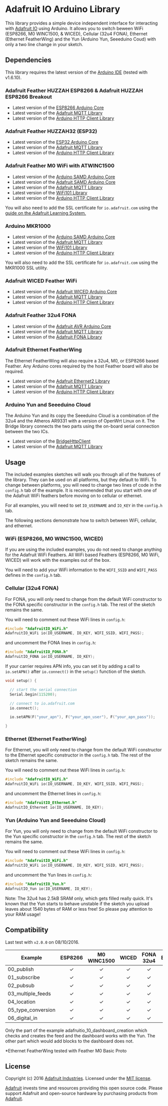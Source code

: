# Adafruit IO Arduino Library

This library provides a simple device independent interface for interacting with [Adafruit IO](https://io.adafruit.com) using Arduino.
It allows you to switch beween WiFi (ESP8266, M0 WINC1500, & WICED), Cellular (32u4 FONA), Ethernet (Ethernet FeatherWing) and the Yun (Arduino Yun, Seeeduino Coud) with only a two line change in your sketch.

## Dependencies

This library requires the latest version of the [Arduino IDE](https://www.arduino.cc/en/Main/Software) (tested with v1.6.10).

### Adafruit Feather HUZZAH ESP8266 & Adafruit HUZZAH ESP8266 Breakout

* Latest version of the [ESP8266 Arduino Core](https://github.com/esp8266/Arduino#installing-with-boards-manager)
* Latest version of the [Adafruit MQTT Library](https://github.com/adafruit/Adafruit_MQTT_Library)
* Latest version of the [Arduino HTTP Client Library](https://github.com/arduino-libraries/ArduinoHttpClient)

### Adafruit Feather HUZZAH32 (ESP32)

* Latest version of the [ESP32 Arduino Core](https://github.com/espressif/arduino-esp32#using-through-arduino-ide)
* Latest version of the [Adafruit MQTT Library](https://github.com/adafruit/Adafruit_MQTT_Library)
* Latest version of the [Arduino HTTP Client Library](https://github.com/arduino-libraries/ArduinoHttpClient)

### Adafruit Feather M0 WiFi with ATWINC1500

* Latest version of the [Arduino SAMD Arduino Core](https://github.com/arduino/ArduinoCore-samd)
* Latest version of the [Adafruit SAMD Arduino Core](https://github.com/adafruit/ArduinoCore-samd)
* Latest version of the [Adafruit MQTT Library](https://github.com/adafruit/Adafruit_MQTT_Library)
* Latest version of the [WiFi101 Library](https://github.com/arduino-libraries/WiFi101)
* Latest version of the [Arduino HTTP Client Library](https://github.com/arduino-libraries/ArduinoHttpClient)

You will also need to add the SSL certificate for `io.adafruit.com` using the [guide on the Adafruit Learning System.](https://learn.adafruit.com/adafruit-feather-m0-wifi-atwinc1500/updating-ssl-certificates)

### Arduino MKR1000

* Latest version of the [Arduino SAMD Arduino Core](https://github.com/arduino/ArduinoCore-samd)
* Latest version of the [Adafruit MQTT Library](https://github.com/adafruit/Adafruit_MQTT_Library)
* Latest version of the [WiFi101 Library](https://github.com/arduino-libraries/WiFi101)
* Latest version of the [Arduino HTTP Client Library](https://github.com/arduino-libraries/ArduinoHttpClient)

You will also need to add the SSL certificate for `io.adafruit.com` using the MKR1000 SSL utility.

### Adafruit WICED Feather WiFi

* Latest version of the [Adafruit WICED Arduino Core](https://github.com/adafruit/Adafruit_WICED_Arduino)
* Latest version of the [Adafruit MQTT Library](https://github.com/adafruit/Adafruit_MQTT_Library)
* Latest version of the [Arduino HTTP Client Library](https://github.com/arduino-libraries/ArduinoHttpClient)

### Adafruit Feather 32u4 FONA

* Latest version of the [Adafruit AVR Arduino Core](https://github.com/adafruit/Adafruit_Arduino_Boards)
* Latest version of the [Adafruit MQTT Library](https://github.com/adafruit/Adafruit_MQTT_Library)
* Latest version of the [Adafruit FONA Library](https://github.com/adafruit/Adafruit_FONA)

### Adafruit Ethernet FeatherWing

The Ethernet FeatherWing will also require a 32u4, M0, or ESP8266 based Feather. Any Arduino cores
required by the host Feather board will also be required.

* Latest version of the [Adafruit Ethernet2 Library](https://github.com/adafruit/Ethernet2)
* Latest version of the [Adafruit MQTT Library](https://github.com/adafruit/Adafruit_MQTT_Library)
* Latest version of the [Arduino HTTP Client Library](https://github.com/arduino-libraries/ArduinoHttpClient)

### Arduino Yun and Seeeduino Cloud

The Arduino Yun and its copy the Seeeduino Cloud is a combination of the 32u4 and the Atheros AR9331 with a version of OpenWrt Linux on it.
The Bridge library connects the two parts using the on-board serial connection between the two ICs.

* Latest version of the [BridgeHttpClient](https://github.com/imrehorvath/BridgeHttpClient)
* Latest version of the [Adafruit MQTT Library](https://github.com/adafruit/Adafruit_MQTT_Library)

## Usage

The included examples sketches will walk you through all of the features of the library.
They can be used on all platforms, but they default to WiFi. To change between platforms,
you will need to change two lines of code in the `config.h` tab of the example.
It is recommended that you start with one of the Adafruit WiFi feathers before
moving on to cellular or ethernet.

For all examples, you will need to set `IO_USERNAME` and `IO_KEY` in the `config.h` tab.

The following sections demonstrate how to switch between WiFi, cellular, and ethernet.

### WiFi (ESP8266, M0 WINC1500, WICED)

If you are using the included examples, you do not need to change anything for the Adafruit WiFi Feathers.
All WiFi based Feathers (ESP8266, M0 WiFi, WICED) will work with the examples out of the box.

You will need to add your WiFi information to the `WIFI_SSID` and `WIFI_PASS` defines in the `config.h` tab.

### Cellular (32u4 FONA)

For FONA, you will only need to change from the default WiFi constructor to the FONA specific constructor in the `config.h` tab.
The rest of the sketch remains the same.

You will need to comment out these WiFi lines in `config.h`:

```ino
#include "AdafruitIO_WiFi.h"
AdafruitIO_WiFi io(IO_USERNAME, IO_KEY, WIFI_SSID, WIFI_PASS);
```
and uncomment the FONA lines in `config.h`:

```ino
#include "AdafruitIO_FONA.h"
AdafruitIO_FONA io(IO_USERNAME, IO_KEY);
```

If your carrier requires APN info, you can set it by adding a call to `io.setAPN()` after `io.connect()` in the `setup()` function of the sketch.

```ino
void setup() {

  // start the serial connection
  Serial.begin(115200);

  // connect to io.adafruit.com
  io.connect();

  io.setAPN(F("your_apn"), F("your_apn_user"), F("your_apn_pass"));

}
```

### Ethernet (Ethernet FeatherWing)

For Ethernet, you will only need to change from the default WiFi constructor to the Ethernet specific constructor in the `config.h` tab.
The rest of the sketch remains the same.

You will need to comment out these WiFi lines in `config.h`:

```ino
#include "AdafruitIO_WiFi.h"
AdafruitIO_WiFi io(IO_USERNAME, IO_KEY, WIFI_SSID, WIFI_PASS);
```

and uncomment the Ethernet lines in `config.h`:

```ino
#include "AdafruitIO_Ethernet.h"
AdafruitIO_Ethernet io(IO_USERNAME, IO_KEY);
```

### Yun (Arduino Yun and Seeeduino Cloud)

For Yun, you will only need to change from the default WiFi constructor to the Yun specific constructor in the `config.h` tab.
The rest of the sketch remains the same.

You will need to comment out these WiFi lines in `config.h`:

```ino
#include "AdafruitIO_WiFi.h"
AdafruitIO_WiFi io(IO_USERNAME, IO_KEY, WIFI_SSID, WIFI_PASS);
```

and uncomment the Yun lines in `config.h`:

```ino
#include "AdafruitIO_Yun.h"
AdafruitIO_Yun io(IO_USERNAME, IO_KEY);
```

Note: The 32u4 has 2.5kB SRAM only, which gets filled really quick. It's known that the Yun starts to behave unstable if the sketch you upload leaves about 1540 bytes of RAM or less free! So please pay attention to your RAM usage!

## Compatibility

Last test with `v2.0.0` on 08/10/2016.

Example            | ESP8266      | M0 WINC1500  | WICED       | FONA 32u4   | Ethernet*  | MKR1000    | Yun        |
------------------ | :----------: | :----------: | :---------: | :---------: | :--------: | :--------: | :--------: |
00_publish         |      ✓       |      ✓       |      ✓      |      ✓      |      ✓     |      ?     |      ✓     |
01_subscribe       |      ✓       |      ✓       |      ✓      |      ✓      |      ✓     |      ?     |      x     |
02_pubsub          |      ✓       |      ✓       |      ✓      |      ✓      |      ✓     |      ?     |      ✓     |
03_multiple_feeds  |      ✓       |      ✓       |      ✓      |      ✓      |      ✓     |      ?     |      ✓     |
04_location        |      ✓       |      ✓       |      ✓      |      ✓      |      ✓     |      ?     |      ✓     |
05_type_conversion |      ✓       |      ✓       |      ✓      |      ✓      |      ✓     |      ?     |      ✓     |
06_digital_in      |      ✓       |      ✓       |      ✓      |      ✓      |      ?     |      ?     |      ✓     |

Only the part of the example adafruitio_10_dashboard_creation which checks and creates the feed and the dashboard works with the Yun. The other part which would add blocks to the dashboard does not.

*Ethernet FeatherWing tested with Feather M0 Basic Proto

## License
Copyright (c) 2016 [Adafruit Industries](https://adafruit.com). Licensed under the [MIT license](/LICENSE?raw=true).

[Adafruit](https://adafruit.com) invests time and resources providing this open source code.
Please support Adafruit and open-source hardware by purchasing products from [Adafruit](https://adafruit.com).
